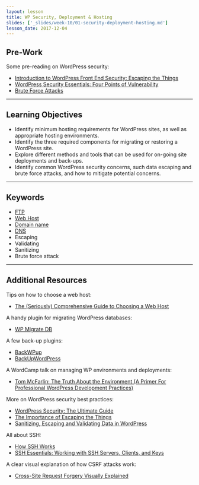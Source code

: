 ```yaml
---
layout: lesson
title: WP Security, Deployment & Hosting
slides: ['_slides/week-10/01-security-deployment-hosting.md']
lesson_date: 2017-12-04
---
```


## Pre-Work

Some pre-reading on WordPress security:

- [Introduction to WordPress Front End Security: Escaping the Things](https://css-tricks.com/introduction-to-wordpress-front-end-security-escaping-the-things/)
- [WordPress Security Essentials: Four Points of Vulnerability](http://premium.wpmudev.org/blog/wordpress-security-essentials-four-points-of-vulnerability/)
- [Brute Force Attacks](https://codex.wordpress.org/Brute_Force_Attacks)

---

## Learning Objectives

- Identify minimum hosting requirements for WordPress sites, as well as appropriate hosting environments.
- Identify the three required components for migrating or restoring a WordPress site.
- Explore different methods and tools that can be used for on-going site deployments and back-ups.
- Identify common WordPress security concerns, such data escaping and brute force attacks, and how to mitigate potential concerns.

---

## Keywords

- [FTP](https://developer.mozilla.org/en-US/Learn/Upload_files_to_a_web_server)
- [Web Host](http://en.wikipedia.org/wiki/Web_hosting_service)
- [Domain name](https://developer.mozilla.org/en-US/docs/Glossary/Domain_name)
- [DNS](http://searchnetworking.techtarget.com/definition/domain-name-system)
- Escaping
- Validating
- Sanitizing
- Brute force attack

---

## Additional Resources

Tips on how to choose a web host:

- [The (Seriously) Comprehensive Guide to Choosing a Web Host](https://webdesign.tutsplus.com/tutorials/the-seriously-comprehensive-guide-to-choosing-a-web-host--cms-25430)

A handy plugin for migrating WordPress databases:

- [WP Migrate DB](https://wordpress.org/plugins/wp-migrate-db/)

A few back-up plugins:

- [BackWPup](https://wordpress.org/plugins/backwpup/)
- [BackUpWordPress](https://wordpress.org/plugins/backupwordpress/)

A WordCamp talk on managing WP environments and deployments:

- [Tom McFarlin: The Truth About the Environment (A Primer For Professional WordPress Development Practices)](http://wordpress.tv/2016/04/06/tom-mcfarlin-the-truth-about-the-environment-a-primer-for-professional-wordpress-development-practices/)

More on WordPress security best practices:

- [WordPress Security: The Ultimate Guide](http://premium.wpmudev.org/blog/keeping-wordpress-secure-the-ultimate-guide/)
- [The Importance of Escaping the Things](https://vip.wordpress.com/2014/06/20/the-importance-of-escaping-all-the-things/)
- [Sanitizing, Escaping and Validating Data in WordPress](http://www.sitepoint.com/sanitizing-escaping-validating-data-in-wordpress/)

All about SSH:

- [How SSH Works](https://www.youtube.com/watch?v=zlv9dI-9g1U)
- [SSH Essentials: Working with SSH Servers, Clients, and Keys](https://www.digitalocean.com/community/tutorials/ssh-essentials-working-with-ssh-servers-clients-and-keys)

A clear visual explanation of how CSRF attacks work:

- [Cross-Site Request Forgery Visually Explained](https://blog.barricade.io/cross-site-request-forgery-visually-explained/)
